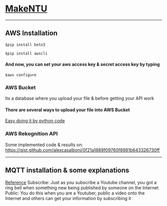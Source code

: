 # [MakeNTU](https://make.ntuee.org/)
---
## AWS Installation
```$pip install boto3```

```$pip install awscli```
#### And now, you can set your aws access key & secret access key by typing
```$aws configure```
### AWS Bucket
Its a database where you upload your file & before getting your API work
#### There are several ways to upload your file into AWS Bucket
[Easy doing it by python code](https://boto3.amazonaws.com/v1/documentation/api/latest/guide/s3-example-creating-buckets.html)
### AWS Rekognition API
Some implemented code & results on: https://gist.github.com/alexcasalboni/0f21a1889f09760f8981b643326730ff

---
## MQTT installation & some explanations
[Reference](https://github.com/eclipse/paho.mqtt.python)
Subscribe: Just as you subscribe a Youtube channel, you got a ring bell when something new being published by someone on the Internet
Public: You do this when you are a Youtuber, public a video onto the Internet and others can get your information by subscribing it
